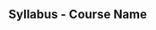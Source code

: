 ## Syllabus - Course Name

<!--
***Programming Language ‘C’ and programming***: Basic Syntax and Semantics, Variables, Types, Expressions, Assignment statements, Conditional and Iterative Control Structures, Simple I/O, Functions and parameter passing, Strings and string processing, Pointers and References, Structures, Recursion. 

***Algorithm development***: Techniques of problem solving, Stepwise Refinement, Simple numerical examples, algorithms for searching and sorting, merging order lists. 

_Examples_ taken from such areas as business applications involving data manipulation, and simulation involving games, Basic shell programming, Essential systems administration with shell scripting and elementary Python,Make files and automated builds.
-->
